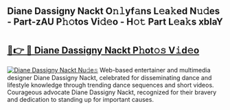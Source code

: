 ## Diane Dassigny Nackt O𝚗𝚕yf𝚊ns L𝚎a𝚔ed N𝚞𝚍es - Part-zAU P𝚑𝚘tos Vi𝚍𝚎o - H𝚘𝚝 Part L𝚎a𝚔s xbIaY

# <h2><a href="http://kf48ln.oniu.top/?m=Diane+Dassigny+Nackt">🔗👉 🔴 Diane Dassigny Nackt P𝚑ot𝚘𝚜 V𝚒d𝚎o</a></h2>

[![Diane Dassigny Nackt Nu𝚍e𝚜](https://i.imgur.com/0qMVB7G.gif)](http://kf48ln.oniu.top/?m=Diane+Dassigny+Nackt)
Web-based entertainer and multimedia designer Diane Dassigny Nackt, celebrated for disseminating dance and lifestyle knowledge through trending dance sequences and short videos. Courageous advocate Diane Dassigny Nackt, recognized for their bravery and dedication to standing up for important causes.  
